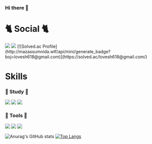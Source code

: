 ### Hi there 👋

<!--
**yehang218/yehang218** is a ✨ _special_ ✨ repository because its `README.md` (this file) appears on your GitHub profile.

Here are some ideas to get you started:

- 🔭 I’m currently working on ...
- 🌱 I’m currently learning ...
- 👯 I’m looking to collaborate on ...
- 🤔 I’m looking for help with ...
- 💬 Ask me about ...
- 📫 How to reach me: ...
- 😄 Pronouns: ...
- ⚡ Fun fact: ...
-->
# 🐈 Social 🐈
<img src="https://img.shields.io/badge/GitHub-181717?style=flat-square&logo=GitHub&logoColor=white"/>
<a href="https://woonyang-story.tistory.com/"><img src="https://img.shields.io/badge/Tistory-0E1128?style=flat-square&logo=Tistory&logoColor=white"/></a>
[![Solved.ac Profile](http://mazassumnida.wtf/api/mini/generate_badge?boj=lovesh618@gmail.com)](https://solved.ac/lovesh618@gmail.com/)

# Skills
### 📕 Study 📕
<img src="https://img.shields.io/badge/C++-00599C?style=flat-square&logo=C++&logoColor=white"/>
<img src="https://img.shields.io/badge/C-A8B9CC?style=flat-square&logo=C&logoColor=white"/>
<img src="https://img.shields.io/badge/python-3776AB?style=flat-square&logo=Python&logoColor=white"/>

### 🔨 Tools 🔨
<img src="https://img.shields.io/badge/Unreal-0E1128?style=flat-square&logo=Unreal Engine&logoColor=white"/>
<img src="https://img.shields.io/badge/Unity-0E1128?style=flat-square&logo=Unity&logoColor=white"/>
<img src="https://img.shields.io/badge/VSCode-007ACC?style=flat-square&logo=Visual Studio Code&logoColor=white"/>

![Anurag's GitHub stats](https://github-readme-stats.vercel.app/api?username=yehang218&count_private=true)
[![Top Langs](https://github-readme-stats.vercel.app/api/top-langs/?username=yehang218&layout=compact)](https://github.com/anuraghazra/github-readme-stats)
